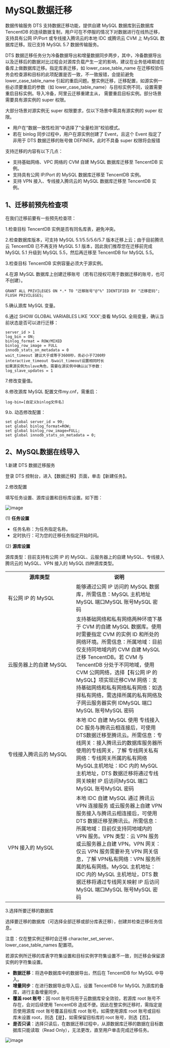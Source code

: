 # MySQL数据迁移
数据传输服务 DTS 支持数据迁移功能，提供自建 MySQL 数据库到云数据库 TencentDB 的连续数据复制，用户可在不停服的情况下对数据进行在线热迁移，支持具有公网 IP/Port 或专线接入腾讯云的本地 IDC 或腾讯云 CVM 上 MySQL 数据库迁移。现已支持 MySQL 5.7 数据传输服务。

DTS 数据迁移任务分为冷备数据导出和增量数据同步两步，其中，冷备数据导出以及迁移后的数据对比过程会对源库负载产生一定的影响，建议在业务低峰期或在备库上做数据库迁移。指定库表迁移，如 lower_case_table_name 在迁移校验任务会检查源和目标的此项配置是否一致，不一致报错，会提前避免 lower_case_table_name 引起的重启问题。整实例迁移，迁移配置，如源实例一些必须要重启的参数（如 lower_case_table_name）与目标实例不同，设置需要重启目标实例。导入冷备，阿里云迁移重建主从， 需要重启目标实例。部分场景需要具有源实例的 super 权限。

大部分场景对源实例无 super 权限要求，仅以下场景中需具有源实例的 super 权限。
* 用户在“数据一致性检测”中选择了“全量检测”校验模式。
* 若在 binlog 同步过程中，用户在源实例创建了 Event，且这个 Event 指定了非用于 DTS 数据迁移的账号做 DEFINER，此时不具备 super 权限将会报错

支持迁移的内容有以下几点：
* 支持基础网络、VPC 网络的 CVM 自建 MySQL 数据库迁移至 TencentDB 实例。
* 支持具有公网 IP/Port 的 MySQL 数据库迁移至 TencentDB 实例。
* 支持 VPN 接入、专线接入腾讯云的 MySQL 数据库迁移至 TencentDB 实例。

## 1、迁移前预先检查项

在我们迁移前要有一些预先检查项：

1.检查目标 TencentDB 实例是否有同名库表，避免冲突。

2.检查数据库版本，可支持 MySQL 5.1/5.5/5.6/5.7 版本迁移上云；由于目前腾讯云 TencentDB 已不再支持 MySQL 5.1 版本，因此我们推荐您在迁移前完成 MySQL 5.1 升级到 MySQL 5.5，然后再迁移至 TencentDB for MySQL 5.5。

3.检查目标 TencentDB 实例容量必须大于源实例。

4.在源 MySQL 数据库上创建迁移账号（若有已授权可用于数据迁移的账号，也可不创建）。
```apacheconfig
GRANT ALL PRIVILEGES ON *.* TO "迁移账号"@"%" IDENTIFIED BY "迁移密码";
FLUSH PRIVILEGES;    
```
5.确认源库 MySQL 变量。

6.通过 SHOW GLOBAL VARIABLES LIKE 'XXX';查看 MySQL 全局变量，确认当前状态是否可以进行迁移：
```apacheconfig
server_id > 1      
log_bin = ON;            
binlog_format = ROW/MIXED           
binlog_row_image = FULL            
innodb_stats_on_metadata = 0            
wait_timeout 建议大于或等于3600秒，务必小于7200秒            
interactive_timeout 与wait_timeout设置相同时长            
如果源实例为slave角色，需要在源实例中确认以下参数：           
log_slave_updates = 1           
```

7.修改变量值。

8.修改源库 MySQL 配置文件my.cnf，需重启：
```apacheconfig
log-bin=[自定义binlog文件名]
```

9.b. 动态修改配置：
```apacheconfig
set global server_id = 99;                
set global binlog_format=ROW;              
set global binlog_row_image=FULL;                
set global innodb_stats_on_metadata = 0;
```
## 2、MySQL数据在线导入

1.新建 DTS 数据迁移服务

登录 DTS 控制台，进入【数据迁移】页面，单击【新建任务】。

2.修改配置

填写任务设置、源库设置和目标库设置。如下图：

![image](../../../Gallerys/tencentdb5-45.jpg)

(1)	**任务设置**
* 任务名称：为任务指定名称。
* 定时执行：可为您的迁移任务指定开始时间。

(2)	**源库设置**

源库类型：目前支持有公网 IP 的 MySQL、云服务器上的自建 MySQL、专线接入腾讯云的 MySQL、VPN 接入的 MySQL 四种源库类型。
<table>
    <tr>
        <th width=200>源库类型</th>
        <th>说明</th>
    </tr>
    <tr>
        <td>有公网 IP 的 MySQL</td>
        <td>能够通过公网 IP 访问的 MySQL 数据库，所需信息：MySQL 主机地址MySQL 端口MySQL 账号MySQL 密码</td>
    </tr>
    <tr>
        <td>云服务器上的自建 MySQL</td>
        <td>支持基础网络和私有网络两种环境下基于 CVM 的自建 MySQL 数据库。使用时需要指定 CVM 的实例 ID 和所处的网络环境。所需信息：所属地域：目前仅支持同地域内的 CVM 自建 MySQL 迁移 TencentDB。若 CVM 与 TencentDB 分处于不同地域，使用 CVM 公网网络，选择【有公网 IP 的 MySQL】项实现迁移CVM 网络：支持基础网络和私有网络私有网络：如选择私有网络，需选择所属的私有网络及子网云服务器实例 IDMySQL 端口MySQL 账号MySQL 密码</td>
    </tr>
    <tr>
        <td>专线接入腾讯云的 MySQL</td>
        <td>本地 IDC 自建 MySQL 使用 专线接入 DC 服务与腾讯云相连接后，可使用DTS数据迁移至腾讯云。所需信息：专线网关：接入腾讯云的数据库服务器所使用的专线网关，了解 专线网关私有网络：专线网关所属的私有网络MySQL主机地址：IDC 内的 MySQL 主机地址，DTS 数据迁移将通过专线网关映射 IP 后访问MySQL 端口MySQL 账号MySQL 密码</td>
    </tr>
    <tr>
        <td>VPN 接入的 MySQL</td>
        <td>本地 IDC 自建 MySQL 通过 腾讯云 VPN 连接服务 或云服务器上自建 VPN 服务接入与腾讯云相连接后，可使用 DTS 数据迁移至腾讯云。所需信息：所属地域：目前仅支持同地域内的 VPN 服务。VPN 类型：云 VPN 服务或云服务器上自建 VPN。VPN 网关：仅云 VPN 服务需要补充 VPN 网关信息，了解 VPN私有网络：VPN 服务所属的私有网络。MySQL 主机地址：IDC 内的 MySQL 主机地址，DTS 数据迁移将通过专线网关映射 IP 后访问MySQL 端口MySQL 账号MySQL 密码</td>
    </tr>
</table>

3.选择所要迁移的数据库

选择要迁移的数据库（可选择全部迁移或部分库表迁移），创建并检查迁移任务信息。

注意：仅在整实例迁移时会迁移 character_set_server、lower_case_table_names 配置项。

若源实例所迁移的库表字符集设置和目标实例字符集设置不一致，则迁移会保留源实例的字符集设置。

* **数据迁移**：将选中数据库中的数据导出，然后在 TencentDB for MySQL 中导入。
* **增量同步**：在进行数据导出导入后，设置 TencentDB for MySQL 为源库的备库，进行主备增量同步。
* **覆盖 root 账号**：因 root 账号将用于云数据库安全效验，若源库 root 账号不存在，会对后续使用 TencentDB 造成不便。因此在整实例迁移时，需指定是否使用源库 root 账号覆盖目标库 root 账号。如需使用源库 root 账号或目标库未设置 root，则选【是】，如需保留目标库的 root 账号，则选【否】。
* **是否只读**：选择只读后，在数据迁移过程中，从源数据库迁移的数据在目标数据库只能读取（Read Only），无法更改，直至用户单击完成迁移任务。

![image](../../../Gallerys/tencentdb5-46.jpg)



